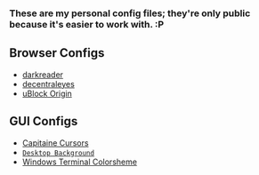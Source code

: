 ### These are my personal config files; they're only public because it's easier to work with. :P

Browser Configs
---------------

* [darkreader](https://github.com/darkreader/darkreader)
* [decentraleyes](https://git.synz.io/Synzvato/decentraleyes)
* [uBlock Origin](https://github.com/gorhill/uBlock)

GUI Configs
-----------

* [Capitaine Cursors](https://github.com/keeferrourke/capitaine-cursors)
* [`Desktop Background`](https://raw.githubusercontent.com/xtevenx/config-files/master/backup/desktop_background.png)
* [Windows Terminal Colorsheme](https://github.com/julianlatest/material-windows-terminal)
